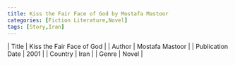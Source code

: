 ```yaml
---
title: Kiss the Fair Face of God by Mostafa Mastoor
categories: [Fiction Literature,Novel]
tags: [Story,Iran]
---     
```

| Title | Kiss the Fair Face of God  |
| Author |  Mostafa Mastoor  |
| Publication Date | 2001   |
| Country | Iran |
| Genre | Novel  |
        
